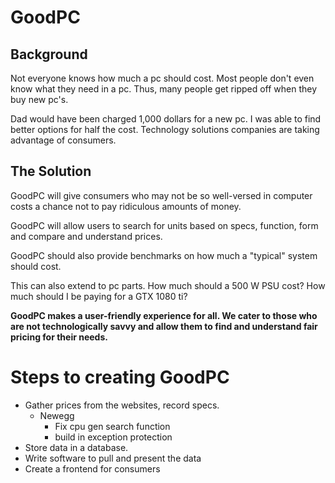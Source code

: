 # GoodPC

## Background
Not everyone knows how much a pc should cost.  Most people don't even know what they need in a pc.  Thus, many people get ripped off when they buy new pc's.

Dad would have been charged 1,000 dollars for a new pc.  I was able to find better options for half the cost.  Technology solutions companies are taking advantage of consumers.

## The Solution

GoodPC will give consumers who may not be so well-versed in computer costs a chance not to pay ridiculous amounts of money.

GoodPC will allow users to search for units based on specs, function, form and compare and understand prices.

GoodPC should also provide benchmarks on how much a "typical" system should cost.

This can also extend to pc parts.  How much should a 500
W PSU cost?  How much should I be paying for a GTX 1080 ti?

**GoodPC makes a user-friendly experience for all.  We cater to those who are not technologically savvy and allow them to find and understand fair pricing for their needs.**

# Steps to creating GoodPC

- Gather prices from the websites, record specs.
    - Newegg
        - Fix cpu gen search function
        - build in exception protection
- Store data in a database.
- Write software to pull and present the data
- Create a frontend for consumers